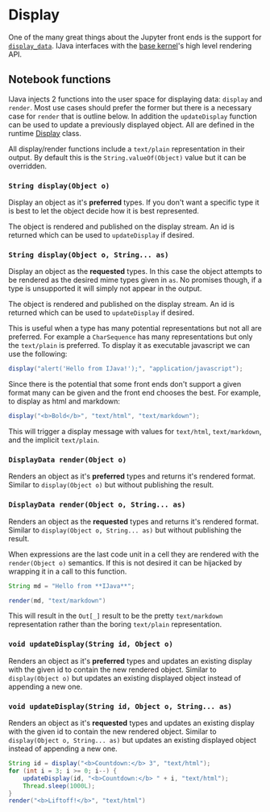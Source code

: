 # Display

One of the many great things about the Jupyter front ends is the support for [`display_data`](http://jupyter-client.readthedocs.io/en/stable/messaging.html#display-data). IJava interfaces with the [base kernel](https://github.com/SpencerPark/jupyter-jvm-basekernel)'s high level rendering API.

## Notebook functions

IJava injects 2 functions into the user space for displaying data: `display` and `render`. Most use cases should prefer the former but there is a necessary case for `render` that is outline below. In addition the `updateDisplay` function can be used to update a previously displayed object. All are defined in the runtime [Display](/src/main/java/io/github/spencerpark/ijava/runtime/Display.java) class.

All display/render functions include a `text/plain` representation in their output. By default this is the `String.valueOf(Object)` value but it can be overridden.

### `String display(Object o)`

Display an object as it's **preferred** types. If you don't want a specific type it is best to let the object decide how it is best represented.

The object is rendered and published on the display stream. An id is returned which can be used to `updateDisplay` if desired.

### `String display(Object o, String... as)`

Display an object as the **requested** types. In this case the object attempts to be rendered as the desired mime types given in `as`. No promises though, if a type is unsupported it will simply not appear in the output.

The object is rendered and published on the display stream. An id is returned which can be used to `updateDisplay` if desired.

This is useful when a type has many potential representations but not all are preferred. For example a `CharSequence` has many representations but only the `text/plain` is preferred. To display it as executable javascript we can use the following:

```java
display("alert('Hello from IJava!');", "application/javascript");
```

Since there is the potential that some front ends don't support a given format many can be given and the front end chooses the best. For example, to display as html and markdown:

```java
display("<b>Bold</b>", "text/html", "text/markdown");
```

This will trigger a display message with values for `text/html`, `text/markdown`, and the implicit `text/plain`.


### `DisplayData render(Object o)`

Renders an object as it's **preferred** types and returns it's rendered format. Similar to `display(Object o)` but without publishing the result.

### `DisplayData render(Object o, String... as)`

Renders an object as the **requested** types and returns it's rendered format. Similar to `display(Object o, String... as)` but without publishing the result.

When expressions are the last code unit in a cell they are rendered with the `render(Object o)` semantics. If this is not desired it can be hijacked by wrapping it in a call to this function.

```java
String md = "Hello from **IJava**";

render(md, "text/markdown")
```

This will result in the `Out[_]` result to be the pretty `text/markdown` representation rather than the boring `text/plain` representation.

### `void updateDisplay(String id, Object o)`

Renders an object as it's **preferred** types and updates an existing display with the given id to contain the new rendered object. Similar to `display(Object o)` but updates an existing displayed object instead of appending a new one.

### `void updateDisplay(String id, Object o, String... as)`

Renders an object as it's **requested** types and updates an existing display with the given id to contain the new rendered object. Similar to `display(Object o, String... as)` but updates an existing displayed object instead of appending a new one.

```java
String id = display("<b>Countdown:</b> 3", "text/html");
for (int i = 3; i >= 0; i--) {
    updateDisplay(id, "<b>Countdown:</b> " + i, "text/html");
    Thread.sleep(1000L);
}
render("<b>Liftoff!</b>", "text/html")
```